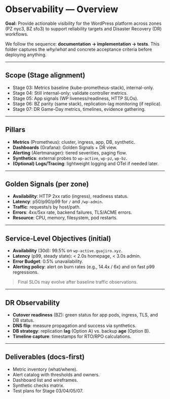 # Observability — Overview

**Goal:** Provide actionable visibility for the WordPress platform across zones (PZ nyc3, BZ sfo3) to support reliability targets and Disaster Recovery (DR) workflows.

We follow the sequence: **documentation → implementation → tests**. This folder captures the *why/what* and concrete acceptance criteria before deploying anything.

---

## Scope (Stage alignment)
- Stage 03: Metrics baseline (kube-prometheus-stack), internal-only.
- Stage 04: Still internal-only; validate controller metrics.
- Stage 05: App signals (WP liveness/readiness, HTTP SLOs).
- Stage 06: BZ parity (same stack), replication-lag monitoring (if replica).
- Stage 07: DR Game-Day metrics, timelines, evidence gathering.

---

## Pillars
- **Metrics** (Prometheus): cluster, ingress, app, DB, synthetic.
- **Dashboards** (Grafana): Golden Signals + DR view.
- **Alerting** (Alertmanager): tiered severities, paging flow.
- **Synthetics**: external probes to `wp-active`, `wp-pz`, `wp-bz`.
- **(Optional) Logs/Tracing**: lightweight logging and OTel if needed later.

---

## Golden Signals (per zone)
- **Availability**: HTTP 2xx ratio (ingress), readiness status.
- **Latency**: p50/p90/p99 for `/` and `/wp-admin`.
- **Traffic**: requests/s by host/path.
- **Errors**: 4xx/5xx rate, backend failures, TLS/ACME errors.
- **Resource**: CPU, memory, filesystem, pod restarts.

---

## Service-Level Objectives (initial)
- **Availability** (30d): 99.5% on `wp-active.guajiro.xyz`.
- **Latency** (p99, steady state): < 2.0s homepage, < 3.0s admin.
- **Error Budget**: 0.5% unavailability.
- **Alerting policy**: alert on burn rates (e.g., 14.4x / 6x) and on fast p99 regressions.

> Final SLOs may evolve after baseline traffic observations.

---

## DR Observability
- **Cutover readiness** (BZ): green status for app pods, ingress, TLS, and DB status.
- **DNS flip**: measure propagation and success via synthetics.
- **DB strategy**: replication **lag** (Option A) vs. backup **age** (Option B).
- **Timeline capture**: timestamps for RTO/RPO calculations.

---

## Deliverables (docs-first)
- Metric inventory (what/where).
- Alert catalog with thresholds and owners.
- Dashboard list and wireframes.
- Synthetic checks matrix.
- Test plans for Stage 03/04/05/07.
